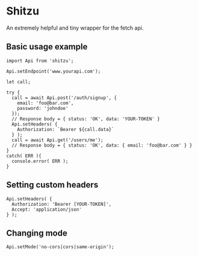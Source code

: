 # Shitzu
An extremely helpful and tiny wrapper for the fetch api.

## Basic usage example

```
import Api from 'shitzu';

Api.setEndpoint('www.yourapi.com');

let call;

try {
  call = await Api.post('/auth/signup', {
    email: 'foo@bar.com',
    password: 'johndoe'
  });
  // Response body = { status: 'OK', data: 'YOUR-TOKEN' }
  Api.setHeaders( {
    Authorization: `Bearer ${call.data}`
  } );
  call = await Api.get('/users/me');
  // Response body = { status: 'OK', data: { email: 'foo@bar.com' } }
}
catch( ERR ){
  console.error( ERR );
}
```

## Setting custom headers

```
Api.setHeaders( {
  Authorization: 'Bearer [YOUR-TOKEN]',
  Accept: 'application/json'
} );
```

## Changing mode

```
Api.setMode('no-cors|cors|same-origin');
```